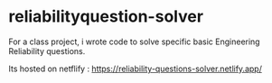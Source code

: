 # reliabilityquestion-solver

For a class project, i wrote code to solve specific basic Engineering Reliability questions.

Its hosted on netflify : https://reliability-questions-solver.netlify.app/

